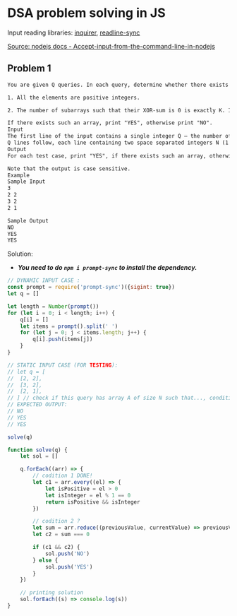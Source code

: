 # DSA problem solving in JS

Input reading libraries: [inquirer](https://github.com/SBoudrias/Inquirer.js), [readline-sync](https://www.npmjs.com/package/readline-sync)

[Source: nodejs docs - Accept-input-from-the-command-line-in-nodejs](https://nodejs.dev/learn/accept-input-from-the-command-line-in-nodejs)

## Problem 1

```txt
You are given Q queries. In each query, determine whether there exists an array A of size N such that:

1. All the elements are positive integers.

2. The number of subarrays such that their XOR-sum is 0 is exactly K. In other words, there are exactly K pairs of integers (l, r) such that 1 ≤ l ≤ r ≤ N and Al ⊕ Al+1 ⊕ ... Ar = 0.

If there exists such an array, print "YES", otherwise print "NO".
Input
The first line of the input contains a single integer Q — the number of queries (1 ≤ Q ≤ 105).
Q lines follow, each line containing two space separated integers N (1 ≤ N ≤ 1000) and K (1 ≤ K ≤ N(N+1)/2).
Output
For each test case, print "YES", if there exists such an array, otherwise print "NO" (without the quotes).

Note that the output is case sensitive.
Example
Sample Input
3
2 2
3 2
2 1

Sample Output
NO
YES
YES
```

Solution:

- ***You need to do `npm i prompt-sync` to install the dependency.***

```js
// DYNAMIC INPUT CASE :
const prompt = require('prompt-sync')({sigint: true})
let q = []

let length = Number(prompt())
for (let i = 0; i < length; i++) {
	q[i] = []
	let items = prompt().split(' ')
	for (let j = 0; j < items.length; j++) {
		q[i].push(items[j])
	}
}

// STATIC INPUT CASE (FOR TESTING):
// let q = [
// 	[2, 2],
// 	[3, 2],
// 	[2, 1],
// ] // check if this query has array A of size N such that..., condition apply!
// EXPECTED OUTPUT:
// NO
// YES
// YES

solve(q)

function solve(q) {
	let sol = []

	q.forEach((arr) => {
		// codition 1 DONE!
		let c1 = arr.every((el) => {
			let isPositive = el > 0
			let isInteger = el % 1 == 0
			return isPositive && isInteger
		})

		// codition 2 ?
		let sum = arr.reduce((previousValue, currentValue) => previousValue ^ currentValue)
		let c2 = sum === 0

		if (c1 && c2) {
			sol.push('NO')
		} else {
			sol.push('YES')
		}
	})

	// printing solution
	sol.forEach((s) => console.log(s))
}
```